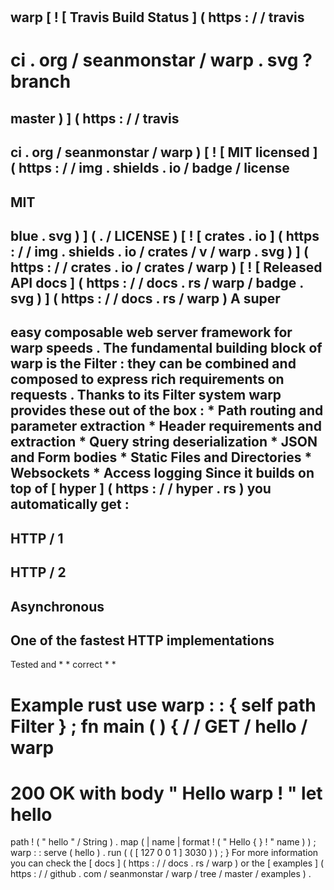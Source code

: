 #
warp
[
!
[
Travis
Build
Status
]
(
https
:
/
/
travis
-
ci
.
org
/
seanmonstar
/
warp
.
svg
?
branch
=
master
)
]
(
https
:
/
/
travis
-
ci
.
org
/
seanmonstar
/
warp
)
[
!
[
MIT
licensed
]
(
https
:
/
/
img
.
shields
.
io
/
badge
/
license
-
MIT
-
blue
.
svg
)
]
(
.
/
LICENSE
)
[
!
[
crates
.
io
]
(
https
:
/
/
img
.
shields
.
io
/
crates
/
v
/
warp
.
svg
)
]
(
https
:
/
/
crates
.
io
/
crates
/
warp
)
[
!
[
Released
API
docs
]
(
https
:
/
/
docs
.
rs
/
warp
/
badge
.
svg
)
]
(
https
:
/
/
docs
.
rs
/
warp
)
A
super
-
easy
composable
web
server
framework
for
warp
speeds
.
The
fundamental
building
block
of
warp
is
the
Filter
:
they
can
be
combined
and
composed
to
express
rich
requirements
on
requests
.
Thanks
to
its
Filter
system
warp
provides
these
out
of
the
box
:
*
Path
routing
and
parameter
extraction
*
Header
requirements
and
extraction
*
Query
string
deserialization
*
JSON
and
Form
bodies
*
Static
Files
and
Directories
*
Websockets
*
Access
logging
Since
it
builds
on
top
of
[
hyper
]
(
https
:
/
/
hyper
.
rs
)
you
automatically
get
:
-
HTTP
/
1
-
HTTP
/
2
-
Asynchronous
-
One
of
the
fastest
HTTP
implementations
-
Tested
and
*
*
correct
*
*
#
#
Example
rust
use
warp
:
:
{
self
path
Filter
}
;
fn
main
(
)
{
/
/
GET
/
hello
/
warp
=
>
200
OK
with
body
"
Hello
warp
!
"
let
hello
=
path
!
(
"
hello
"
/
String
)
.
map
(
|
name
|
format
!
(
"
Hello
{
}
!
"
name
)
)
;
warp
:
:
serve
(
hello
)
.
run
(
(
[
127
0
0
1
]
3030
)
)
;
}
For
more
information
you
can
check
the
[
docs
]
(
https
:
/
/
docs
.
rs
/
warp
)
or
the
[
examples
]
(
https
:
/
/
github
.
com
/
seanmonstar
/
warp
/
tree
/
master
/
examples
)
.
